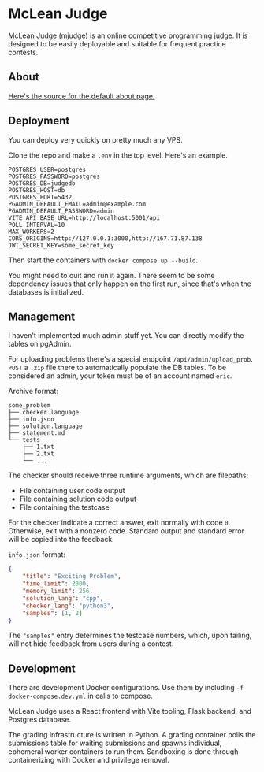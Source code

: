 # McLean Judge

McLean Judge (mjudge) is an online competitive programming judge. It is designed to be easily deployable and suitable for frequent practice contests.

## About
[Here's the source for the default about page.](frontend/src/pages/About.jsx)

## Deployment
You can deploy very quickly on pretty much any VPS.

Clone the repo and make a `.env` in the top level. Here's an example.
```
POSTGRES_USER=postgres
POSTGRES_PASSWORD=postgres
POSTGRES_DB=judgedb
POSTGRES_HOST=db
POSTGRES_PORT=5432
PGADMIN_DEFAULT_EMAIL=admin@example.com
PGADMIN_DEFAULT_PASSWORD=admin
VITE_API_BASE_URL=http://localhost:5001/api
POLL_INTERVAL=10
MAX_WORKERS=2
CORS_ORIGINS=http://127.0.0.1:3000,http://167.71.87.138
JWT_SECRET_KEY=some_secret_key
```

Then start the containers with `docker compose up --build`.

You might need to quit and run it again. There seem to be some dependency issues that only happen on the first run, since that's when the databases is initialized.

## Management
I haven't implemented much admin stuff yet. You can directly modify the tables on pgAdmin.

For uploading problems there's a special endpoint `/api/admin/upload_prob`. `POST` a `.zip` file there to automatically populate the DB tables. To be considered an admin, your token must be of an account named `eric`.

Archive format:
```
some_problem
├── checker.language
├── info.json
├── solution.language
├── statement.md
└── tests
    ├── 1.txt
    ├── 2.txt
    └── ...
```

The checker should receive three runtime arguments, which are filepaths:
- File containing user code output
- File containing solution code output
- File containing the testcase

For the checker indicate a correct answer, exit normally with code `0`. Otherwise, exit with a nonzero code. Standard output and standard error will be copied into the feedback.

`info.json` format:
```json
{
    "title": "Exciting Problem",
    "time_limit": 2000,
    "memory_limit": 256,
    "solution_lang": "cpp",
    "checker_lang": "python3",
    "samples": [1, 2]
}
```
The `"samples"` entry determines the testcase numbers, which, upon failing, will not hide feedback from users during a contest.

## Development
There are development Docker configurations. Use them by including `-f docker-compose.dev.yml` in calls to compose.

McLean Judge uses a React frontend with Vite tooling, Flask backend, and Postgres database.

The grading infrastructure is written in Python. A grading container polls the submissions table for waiting submissions and spawns individual, ephemeral worker containers to run them. Sandboxing is done through containerizing with Docker and privilege removal.

